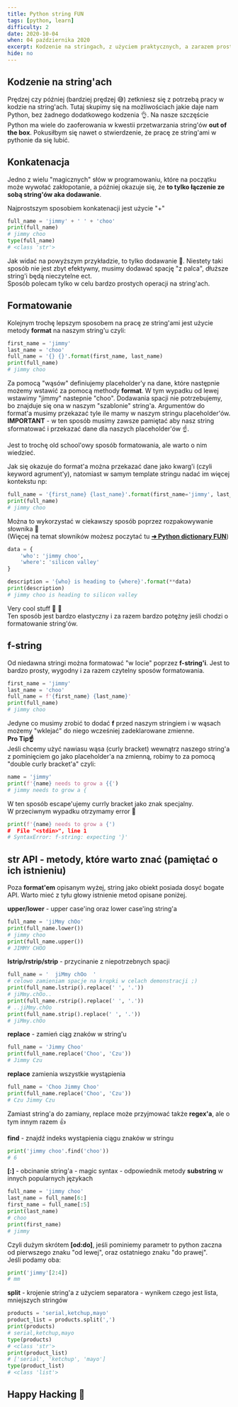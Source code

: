 ```yaml
---
title: Python string FUN
tags: [python, learn]
difficulty: 2
date: 2020-10-04
when: 04 października 2020
excerpt: Kodzenie na stringach, z użyciem praktycznych, a zarazem prostych przykładów 🤏
hide: no
---
```


## Kodzenie na string'ach

Prędzej czy później (bardziej prędzej 😅) zetkniesz się z potrzebą pracy w kodzie na string'ach. Tutaj skupimy się na możliwościach jakie daje nam Python, bez żadnego dodatkowego kodzenia 👌. Na nasze szczęście Python ma wiele do zaoferowania w kwestii przetwarzania string'ów **out of the box**. Pokusiłbym się nawet o stwierdzenie, że pracę ze string'ami w pythonie da się lubić.  

## Konkatenacja

Jedno z wielu "magicznych" słów w programowaniu, które na początku może wywołać zakłopotanie, a później okazuje się, że **to tylko łączenie ze sobą string'ów aka dodawanie**.  

Najprostszym sposobiem konkatenacji jest użycie "+"  

```python
full_name = 'jimmy' + ' ' + 'choo'
print(full_name)
# jimmy choo
type(full_name)
# <class 'str'>
```

Jak widać na powyższym przykładzie, to tylko dodawanie 👀. Niestety taki sposób nie jest zbyt efektywny, musimy dodawać spację "z palca", dłuższe string'i będą nieczytelne ect.  
Sposób polecam tylko w celu bardzo prostych operacji na string'ach.  

## Formatowanie

Kolejnym trochę lepszym sposobem na pracę ze string'ami jest użycie metody **format** na naszym string'u czyli:  

```python
first_name = 'jimmy'
last_name = 'choo'
full_name = '{} {}'.format(first_name, last_name)
print(full_name)
# jimmy choo
```

Za pomocą "wąsów" definiujemy placeholder'y na dane, które następnie możemy wstawić za pomocą methody **format**. W tym wypadku od lewej wstawimy "jimmy" nastepnie "choo". Dodawania spacji nie potrzebujemy, bo znajduje się ona w naszym "szablonie" string'a. Argumentów do format'a musimy przekazać tyle ile mamy w naszym stringu placeholder'ów.  
**IMPORTANT** - w ten sposób musimy zawsze pamiętać aby nasz string sformatować i przekazać dane dla naszych placeholder'ów ☝️.  

Jest to trochę old school'owy sposób formatowania, ale warto o nim wiedzieć.  

Jak się okazuje do format'a można przekazać dane jako kwarg'i (czyli keyword agrument'y), natomiast w samym template stringu nadać im więcej kontekstu np:  

```python
full_name = '{first_name} {last_name}'.format(first_name='jimmy', last_name='choo')
print(full_name)
# jimmy choo
```  

Można to wykorzystać w ciekawszy sposób poprzez rozpakowywanie słownika 🧠  
(Więcej na temat słowników możesz poczytać tu **[➜ Python dictionary FUN](/blog/python-dictionary-fun)**)

```python
data = {
    'who': 'jimmy choo',
    'where': 'silicon valley'
}

description = '{who} is heading to {where}'.format(**data)
print(description)
# jimmy choo is heading to silicon valley
```

Very cool stuff 🖖 💪  
Ten sposób jest bardzo elastyczny i za razem bardzo potężny jeśli chodzi o formatowanie string'ów.  

## f-string

Od niedawna stringi można formatować "w locie" poprzez **f-string'i**. Jest to bardzo prosty, wygodny i za razem czytelny sposów formatowania.  

```python
first_name = 'jimmy'
last_name = 'choo'
full_name = f'{first_name} {last_name}'
print(full_name)
# jimmy choo
```  

Jedyne co musimy zrobić to dodać **f** przed naszym stringiem i w wąsach możemy "wklejać" do niego wcześniej zadeklarowane zmienne.  
**Pro Tip☝️**  
Jeśli chcemy użyć nawiasu wąsa (curly bracket) wewnątrz naszego string'a z pominięciem go jako placeholder'a na zmienną, robimy to za pomocą "double curly bracket'a" czyli:  

```python
name = 'jimmy'
print(f'{name} needs to grow a {{')
# jimmy needs to grow a {
```  

W ten sposób escape'ujemy currly bracket jako znak specjalny.  
W przeciwnym wypadku otrzymamy error 😤

```python
print(f'{name} needs to grow a {')  
#  File "<stdin>", line 1
# SyntaxError: f-string: expecting '}'
```

## str API - metody, które warto znać (pamiętać o ich istnieniu)

Poza **format'em** opisanym wyżej, string jako obiekt posiada dosyć bogate API. Warto mieć z tyłu głowy istnienie metod opisane poniżej.  

**upper/lower** - upper case'ing oraz lower case'ing string'a  

```python
full_name = 'jiMmy chOo'
print(full_name.lower())
# jimmy choo
print(full_name.upper())
# JIMMY CHOO
```

**lstrip/rstrip/strip** - przycinanie z niepotrzebnych spacji  

```python
full_name = '  jiMmy chOo  '
# celowo zamieniam spacje na kropki w celach demonstracji ;)
print(full_name.lstrip().replace(' ', '.'))
# jiMmy.chOo..
print(full_name.rstrip().replace(' ', '.'))
# ..jiMmy.chOo
print(full_name.strip().replace(' ', '.'))
# jiMmy.chOo
```

**replace** - zamień ciąg znaków w string'u  

```python
full_name = 'Jimmy Choo'
print(full_name.replace('Choo', 'Czu'))
# Jimmy Czu
```

**replace** zamienia wszystkie wystąpienia  

```python
full_name = 'Choo Jimmy Choo'
print(full_name.replace('Choo', 'Czu'))
# Czu Jimmy Czu
```  

Zamiast string'a do zamiany, replace może przyjmować także **regex'a**, ale o tym innym razem 👍  

**find** - znajdź indeks wystąpienia ciągu znaków w stringu  

```python
print('jimmy choo'.find('choo'))
# 6
```

**[:]** - obcinanie string'a - magic syntax - odpowiednik metody **substring** w innych popularnych językach  

```python
full_name = 'jimmy choo'
last_name = full_name[6:]
first_name = full_name[:5]
print(last_name)
# choo
print(first_name)
# jimmy
```  

Czyli dużym skrótem **[od:do]**, jeśli pominiemy parametr to python zaczna od pierwszego znaku "od lewej", oraz ostatniego znaku "do prawej".  
Jeśli podamy oba:  

```python
print('jimmy'[2:4])
# mm
```  

**split** - krojenie string'a z użyciem separatora - wynikem czego jest lista, mniejszych stringów  

```python
products = 'serial,ketchup,mayo'
product_list = products.split(',')
print(products)
# serial,ketchup,mayo
type(products)
# <class 'str'>
print(product_list)
# ['serial', 'ketchup', 'mayo']
type(product_list)
# <class 'list'>
```  

## Happy Hacking 🤖
